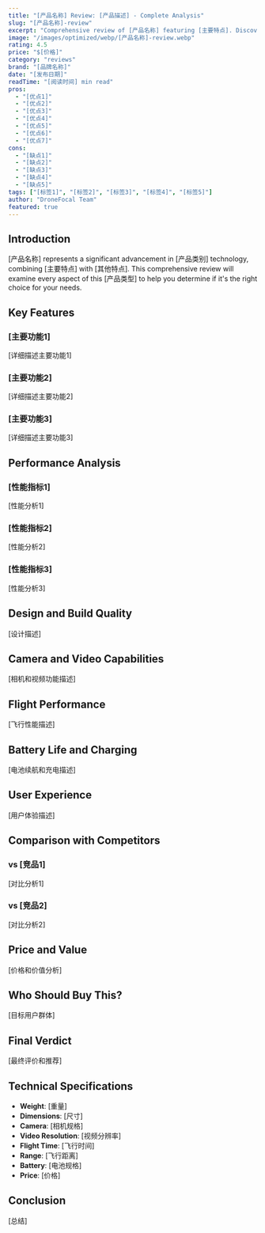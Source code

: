 ```yaml
---
title: "[产品名称] Review: [产品描述] - Complete Analysis"
slug: "[产品名称]-review"
excerpt: "Comprehensive review of [产品名称] featuring [主要特点]. Discover if this [产品类型] is worth your investment."
image: "/images/optimized/webp/[产品名称]-review.webp"
rating: 4.5
price: "$[价格]"
category: "reviews"
brand: "[品牌名称]"
date: "[发布日期]"
readTime: "[阅读时间] min read"
pros:
  - "[优点1]"
  - "[优点2]"
  - "[优点3]"
  - "[优点4]"
  - "[优点5]"
  - "[优点6]"
  - "[优点7]"
cons:
  - "[缺点1]"
  - "[缺点2]"
  - "[缺点3]"
  - "[缺点4]"
  - "[缺点5]"
tags: ["[标签1]", "[标签2]", "[标签3]", "[标签4]", "[标签5]"]
author: "DroneFocal Team"
featured: true
---
```


## Introduction

[产品名称] represents a significant advancement in [产品类别] technology, combining [主要特点] with [其他特点]. This comprehensive review will examine every aspect of this [产品类型] to help you determine if it's the right choice for your needs.

## Key Features

### [主要功能1]
[详细描述主要功能1]

### [主要功能2]
[详细描述主要功能2]

### [主要功能3]
[详细描述主要功能3]

## Performance Analysis

### [性能指标1]
[性能分析1]

### [性能指标2]
[性能分析2]

### [性能指标3]
[性能分析3]

## Design and Build Quality

[设计描述]

## Camera and Video Capabilities

[相机和视频功能描述]

## Flight Performance

[飞行性能描述]

## Battery Life and Charging

[电池续航和充电描述]

## User Experience

[用户体验描述]

## Comparison with Competitors

### vs [竞品1]
[对比分析1]

### vs [竞品2]
[对比分析2]

## Price and Value

[价格和价值分析]

## Who Should Buy This?

[目标用户群体]

## Final Verdict

[最终评价和推荐]

## Technical Specifications

- **Weight**: [重量]
- **Dimensions**: [尺寸]
- **Camera**: [相机规格]
- **Video Resolution**: [视频分辨率]
- **Flight Time**: [飞行时间]
- **Range**: [飞行距离]
- **Battery**: [电池规格]
- **Price**: [价格]

## Conclusion

[总结]